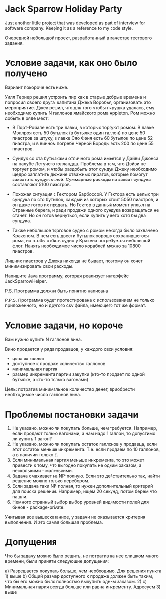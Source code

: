 # Jack Sparrow Holiday Party

Just another little project that was developed as part of interview for software company. Keeping it as a reference to my code style.

Очередной небольшой проект, разработанный в качестве тестового задания.

# Условие задачи, как оно было получено

Вариант покороче есть ниже.

Уилл Тернер решил устроить пир как в старые добрые времена и попросил своего друга, капитана Джека Воробья, организовать это мероприятие. Джек решил, что для того чтобы пирушка удалась, ему необходимо купить N галлонов ямайского рома Appleton. Ром можно добыть в ряде мест:

* В Порт-Ройале есть три лавки, в которых торгуют ромом. В лавке Мэллроя есть 50 бутылок (в бутылке один галлон) по цене 50 пиастров за штуку, в лавке Сяо Фэня есть 60 бутылок по цене 52 пиастра, и в винном погребе Черной Бороды есть 200 по цене 55 пиастров.

* Сундук со ста бутылками отличного рома имеется у Дэйви Джонса на палубе Летучего голландца. Проблема в том, что Дэйви не торгует ромом, и чтобы раздобыть этот сундук Джеку необходимо щедро заплатить дюжине отважных пиратов, которые помогут захватить сундук силой. Суммарные расходы на захват сундука составляют 5100 пиастров.

* Похожая ситуация с Гектором Барбоссой. У Гектора есть целых три сундука по сто бутылок, каждый из которых стоит 5050 пиастров, и он даже готов их продать. Но Гектор в данный момент уплыл на Странные берега, и ради продажи одного сундука возвращаться не станет. Но он готов вернуться, если купить у него хотя бы два сундука.

* Также небольшое торговое судно с ромом некогда было захвачено Кракеном. В нем есть двести бутылок хорошо сохранившегося рома, но чтобы отбить судно у Кракена потребуется небольшой флот. Нанять необходимое число кораблей можно за 10800 пиастров.

Лишних пиастров у Джека никогда не бывает, поэтому он хочет минимизировать свои расходы.

Напишите Java программу, которая реализует интерфейс JackSparrowHelper.

P.S. Программа должна быть понятно написана

P.P.S. Программа будет протестирована с использованием не только приложенного, но и другого csv файла, имеющего тот же формат.

# Условие задачи, но короче

Вам нужно купить N галлонов вина.

Вино продается у ряда продавцов, у каждого свои условия:

* цена за галлон
* доступное к продаже количество галлонов
* минимальная партия
* размер инкремента партии закупки (кто-то продает по одной бутылке, а кто-то только вагонами)

Цель: потратив минимальное количество денег, приобрести необходимое число галлонов вина.

# Проблемы постановки задачи

1. Не указано, можно ли покупать больше, чем требуется. Например, если продают только вагонами, а нам надо 1 галлон, то допустимо ли купить 1 вагон?
2. Не указано, можно ли покупать остаток галлонов у продавца, если этот остаток меньше инкремента. Т.е. если продаем по 10 галлонов, а в наличии только 2.
3. Если минимальная партия меньше инкремента, то это может привести к тому, что выгодно покупать не одним заказом, а несколькими - маленькими.
4. Задача смахивает на NP-полную. Если это действительно так, найти решение можно только перебором.
5. Если задача таки NP-полная, то нужен дополнительный критерий для поиска решения. Например, ищем 20 секунд, потом берем что нашли.
6. Немного странный выбор выбор уровней видимости полей для бинов - package-private.

Учитывая все вышесказанное, у задачи не оказывается критерия выполнения. И это самая большая проблема.

# Допущения
Что бы задачу можно было решить, не потратив на нее слишком много времени, были приняты следующие допущения:

a) Разрешается покупать больше, чем необходимо. Для решения пункта 1) выше
b) Общий размер доступного к продаже должен быть таким, что бы его можно было полностью выкупить одним заказом. 2)
c) Минимальная пария всегда больше или равна инкременту. Адресуем 3) выше

